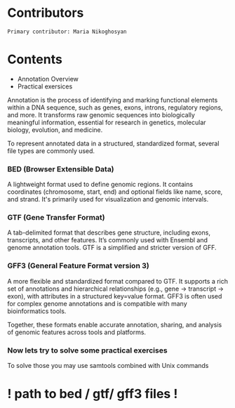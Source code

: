 # Contributors
    Primary contributor: Maria Nikoghosyan
  # Contents  
  * Annotation Overview 
  * Practical exersices

  Annotation is the process of identifying and marking functional elements within a DNA sequence, such as genes, exons, introns, regulatory regions, and more. It transforms raw genomic sequences into biologically meaningful information, essential for research in genetics, molecular biology, evolution, and medicine.

To represent annotated data in a structured, standardized format, several file types are commonly used.

### BED (Browser Extensible Data)
A lightweight format used to define genomic regions. It contains coordinates (chromosome, start, end) and optional fields like name, score, and strand. It's primarily used for visualization and genomic intervals.

### GTF (Gene Transfer Format)
A tab-delimited format that describes gene structure, including exons, transcripts, and other features. It’s commonly used with Ensembl and genome annotation tools. GTF is a simplified and stricter version of GFF.

### GFF3 (General Feature Format version 3)
A more flexible and standardized format compared to GTF. It supports a rich set of annotations and hierarchical relationships (e.g., gene → transcript → exon), with attributes in a structured key=value format. GFF3 is often used for complex genome annotations and is compatible with many bioinformatics tools.

Together, these formats enable accurate annotation, sharing, and analysis of genomic features across tools and platforms.

### Now lets try to  solve some practical exercises
To solve those you may use samtools combined with Unix commands 

#  ! path to bed / gtf/ gff3 files !
```

